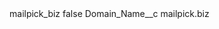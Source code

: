 <?xml version="1.0" encoding="UTF-8"?>
<CustomMetadata xmlns="http://soap.sforce.com/2006/04/metadata" xmlns:xsi="http://www.w3.org/2001/XMLSchema-instance" xmlns:xsd="http://www.w3.org/2001/XMLSchema">
    <label>mailpick_biz</label>
    <protected>false</protected>
    <values>
        <field>Domain_Name__c</field>
        <value xsi:type="xsd:string">mailpick.biz</value>
    </values>
</CustomMetadata>
